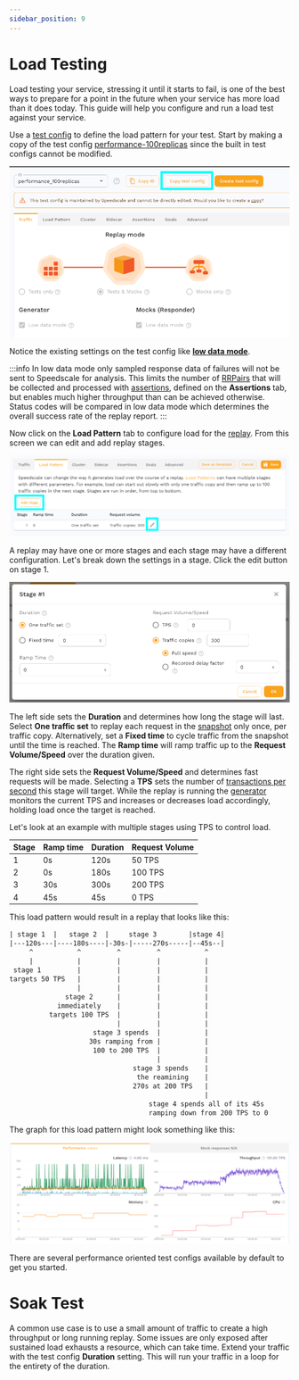 ```yaml
---
sidebar_position: 9
---
```


# Load Testing

Load testing your service, stressing it until it starts to fail, is one of the
best ways to prepare for a point in the future when your service has more load
than it does today.  This guide will help you configure and run a load test
against your service.

Use a [test config](/reference/glossary.md/#test-config) to define the load
pattern for your test.  Start by making a copy of the test config
[performance-100replicas](https://app.speedscale.com/config/performance_100replicas)
since the built in test configs cannot be modified.

![copy-performance-100-replicas](./copy-performance-100-replicas.png)

Notice the existing settings on the test config like [**low data
mode**](/reference/glossary.md/#low-data-mode).

:::info
In low data mode only sampled response data of failures will not be sent to
Speedscale for analysis.  This limits the number of
[RRPairs](/reference/glossary.md/#rrpair) that will be collected and processed
with [assertions](/reference/glossary.md/#assertions), defined on the
**Assertions** tab, but enables much higher throughput than can be achieved
otherwise.  Status codes will be compared in low data mode which determines the
overall success rate of the replay report.
:::


Now click on the **Load Pattern** tab to configure load for the
[replay](/reference/glossary.md/#replay).  From this screen we can edit and add
replay stages.

![test-config-load-pattern](./test-config-load-pattern.png)

A replay may have one or more stages and each stage may have a different
configuration.  Let's break down the settings in a stage.  Click the edit
button on stage 1.

![load-pattern-stage](./load-pattern-stage.png)

The left side sets the **Duration** and determines how long the stage will last.
Select **One traffic set** to replay each request in the
[snapshot](/reference/glossary.md/#snapshot) only once, per traffic copy.
Alternatively, set a **Fixed time** to cycle traffic from the snapshot until
the time is reached.  The **Ramp time** will ramp traffic up to the **Request
Volume/Speed** over the duration given.

The right side sets the **Request Volume/Speed** and determines fast requests
will be made.  Selecting a **TPS** sets the number of [transactions per
second](/reference/glossary.md/#transactions-per-second) this stage will
target.  While the replay is running the
[generator](/reference/glossary.md/#generator) monitors the current TPS and
increases or decreases load accordingly, holding load once the target is
reached.

Let's look at an example with multiple stages using TPS to control load.

| Stage | Ramp time | Duration  | Request Volume |
|-------|-----------|-----------|----------------|
| 1     | 0s        | 120s      | 50 TPS         |
| 2     | 0s        | 180s      | 100 TPS        |
| 3     | 30s       | 300s      | 200 TPS        |
| 4     | 45s       | 45s       | 0 TPS          |

This load pattern would result in a replay that looks like this:

```
| stage 1  |   stage 2  |     stage 3        |stage 4|
|---120s---|----180s----|-30s-|-----270s-----|--45s--|
     ^           ^         ^         ^           ^
     |           |         |         |           |
 stage 1         |         |         |           |
targets 50 TPS   |         |         |           |
                 |         |         |           |
              stage 2      |         |           |
            immediately    |         |           |
          targets 100 TPS  |         |           |
                           |         |           |
                     stage 3 spends  |           |
                    30s ramping from |           |
                     100 to 200 TPS  |           |
                                     |           |
                               stage 3 spends    |
                                the reamining    |
                               270s at 200 TPS   |
                                                 |
                                   stage 4 spends all of its 45s
                                   ramping down from 200 TPS to 0
```

The graph for this load pattern might look something like this:

![replay-load-pattern](./replay-load-pattern.png)

There are several performance oriented test configs available by default to get you started.

# Soak Test

A common use case is to use a small amount of traffic to create a high
throughput or long running replay.  Some issues are only exposed after
sustained load exhausts a resource, which can take time.  Extend your traffic
with the test config **Duration** setting.  This will run your traffic in a
loop for the entirety of the duration.

